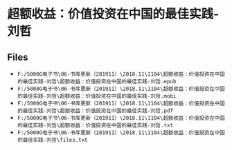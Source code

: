 # 超额收益：价值投资在中国的最佳实践-刘哲

## Files

- `F:/5000G电子书\06-书库更新（201911）\2018.11\1104\超额收益：价值投资在中国的最佳实践-刘哲\超额收益：价值投资在中国的最佳实践-刘哲.epub`
- `F:/5000G电子书\06-书库更新（201911）\2018.11\1104\超额收益：价值投资在中国的最佳实践-刘哲\超额收益：价值投资在中国的最佳实践-刘哲.mobi`
- `F:/5000G电子书\06-书库更新（201911）\2018.11\1104\超额收益：价值投资在中国的最佳实践-刘哲\超额收益：价值投资在中国的最佳实践-刘哲.pdf`
- `F:/5000G电子书\06-书库更新（201911）\2018.11\1104\超额收益：价值投资在中国的最佳实践-刘哲\超额收益：价值投资在中国的最佳实践-刘哲.txt`
- `F:/5000G电子书\06-书库更新（201911）\2018.11\1104\超额收益：价值投资在中国的最佳实践-刘哲\files.txt`

